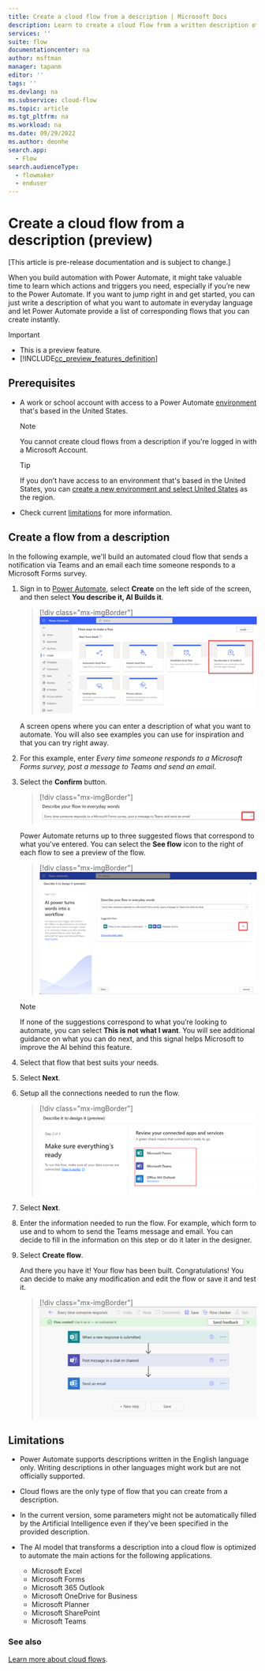 ```yaml
---
title: Create a cloud flow from a description | Microsoft Docs
description: Learn to create a cloud flow from a written description of the scenario.
services: ''
suite: flow
documentationcenter: na
author: msftman
manager: tapanm
editor: ''
tags: ''
ms.devlang: na
ms.subservice: cloud-flow
ms.topic: article
ms.tgt_pltfrm: na
ms.workload: na
ms.date: 09/29/2022
ms.author: deonhe
search.app: 
  - Flow
search.audienceType: 
  - flowmaker
  - enduser
---
```


# Create a cloud flow from a description (preview)

[This article is pre-release documentation and is subject to change.]

When you build automation with Power Automate, it might take valuable time to learn which actions and triggers you need, especially if you’re new to the Power Automate. If you want to jump right in and get started, you can just write a description of what you want to automate in everyday language and let Power Automate provide a list of corresponding flows that you can create instantly.

> [!IMPORTANT]
>
> - This is a preview feature.
> - [!INCLUDE[cc_preview_features_definition](includes/cc-preview-features-definition.md)]

## Prerequisites

- A work or school account with access to a Power Automate [environment](/power-platform/admin/create-environment#create-an-environment-in-the-power-platform-admin-center) that's based in the United States.
  
  >[!NOTE]
  >You cannot create cloud flows from a description if you're logged in with a Microsoft Account.

  >[!TIP]
  >If you don’t have access to an environment that's based in the United States, you can [create a new environment and select United States](/power-platform/admin/create-environment#create-an-environment-in-the-power-platform-admin-center) as the region.

- Check current [limitations](#limitations) for more information.

## Create a flow from a description

In the following example, we'll build an automated cloud flow that sends a notification via Teams and an email each time someone responds to a Microsoft Forms survey.

1. Sign in to [Power Automate](https://make.powerautomate.com), select **Create** on the left side of the screen, and then select **You describe it, AI Builds it**.

   >[!div class="mx-imgBorder"]
   >![A screenshot that displays the You describe it, AI Builds it button](media/easy-flow/describe-it-main.png)

   A screen opens where you can enter a description of what you want to automate. You will also see examples you can use for inspiration and that you can try right away.

1. For this example, enter *Every time someone responds to a Microsoft Forms survey, post a message to Teams and send an email*.
1. Select the **Confirm** button.

   >[!div class="mx-imgBorder"]
   >![A screenshot that displays the confirm button](media/easy-flow/confirm-button.png)

   Power Automate returns up to three suggested flows that correspond to what you've entered. You can select the **See flow** icon to the right of each flow to see a preview of the flow.  

   >[!div class="mx-imgBorder"]
   >![A screenshot that displays a suggested flow after providing a description of what to automate](media/easy-flow/describe-flow.png)

   >[!NOTE]
   >If none of the suggestions correspond to what you’re looking to automate, you can select **This is not what I want**. You will see additional guidance on what you can do next, and this signal helps Microsoft to improve the AI behind this feature.

1. Select that flow that best suits your needs.
1. Select **Next**.
1. Setup all the connections needed to run the flow.
   >[!div class="mx-imgBorder"]
   >![A screenshot that displays the connections that you may need to set up.](media/easy-flow/set-up-connections.png)

1. Select **Next**.
1. Enter the information needed to run the flow. For example, which form to use and to whom to send the Teams message and email. You can decide to fill in the information on this step or do it later in the designer.

1. Select **Create flow**.

   And there you have it! Your flow has been built. Congratulations! You can decide to make any modification and edit the flow or save it and test it.

   >[!div class="mx-imgBorder"]
   >![Power Automate showing a cloud flow that has been built from a description](media/easy-flow/generated-flow.png)

<!-- todo: deonhe Behind the tech
===============

The implementation relies on OpenAI Codex, an AI model descendant of GPT-3 that can translate natural language to code, in this case descriptions to cloud flows. Its training data contains both natural language and a large number of sample cloud flows. -->

## Limitations

- Power Automate supports descriptions written in the English language only. Writing descriptions in other languages might work but are not officially supported.
- Cloud flows are the only type of flow that you can create from a description.
- In the current version, some parameters might not be automatically filled by the Artificial Intelligence even if they’ve been specified in the provided description.
- The AI model that transforms a description into a cloud flow is optimized to automate the main actions for the following applications.

  - Microsoft Excel
  - Microsoft Forms
  - Microsoft 365 Outlook
  - Microsoft OneDrive for Business
  - Microsoft Planner
  - Microsoft SharePoint
  - Microsoft Teams

### See also

[Learn more about cloud flows](./overview-cloud.md).  

<!-- todo: Giving us feedback
==================

Microsoft is committed to developing and deploying AI technologies in a responsible manner. If you find any inappropriate results generated by Power Automate, please [report it now](https://msrc.microsoft.com/report/abuse?ThreatType=URL&IncidentType=Responsible%20AI&SourceUrl=https://make.powerautomate.com) to help us keep our AI model behaving in a responsible manner. Thank you for taking the time to provide your comments, they help us greatly build better products. -->
